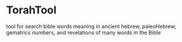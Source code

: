 # TorahTool
tool for search bible words meaning in ancient hebrew, paleoHebrew, gematrics numbers, and revelations of many words in the Bible
